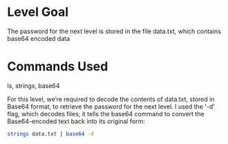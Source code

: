 # Level Goal
The password for the next level is stored in the file data.txt, which contains base64 encoded data

# Commands Used
ls, strings, base64

For this level, we’re required to decode the contents of data.txt, stored in Base64 format, to retrieve the password for the next level. I used the '-d' flag, which decodes files; it tells the base64 command to convert the Base64-encoded text back into its original form:

```bash
strings data.txt | base64 -d
```
